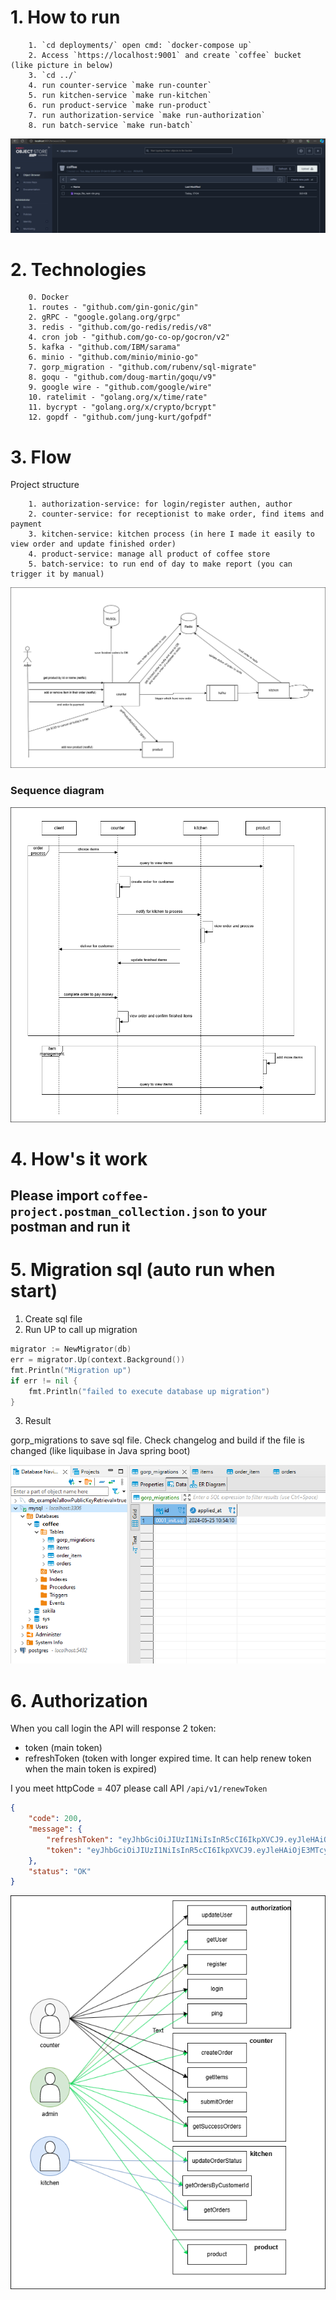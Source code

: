 # 1. How to run

        1. `cd deployments/` open cmd: `docker-compose up`
        2. Access `https://localhost:9001` and create `coffee` bucket (like picture in below)
        3. `cd ../`
        4. run counter-service `make run-counter`
        5. run kitchen-service `make run-kitchen`
        6. run product-service `make run-product`
        7. run authorization-service `make run-authorization`
        8. run batch-service `make run-batch`

![alt text](docs/minio.png)

# 2. Technologies

        0. Docker
        1. routes - "github.com/gin-gonic/gin"
        2. gRPC - "google.golang.org/grpc"
        3. redis - "github.com/go-redis/redis/v8"
        4. cron job - "github.com/go-co-op/gocron/v2"
        5. kafka - "github.com/IBM/sarama"
        6. minio - "github.com/minio/minio-go"
        7. gorp_migration - "github.com/rubenv/sql-migrate"
        8. goqu - "github.com/doug-martin/goqu/v9"
        9. google wire - "github.com/google/wire"
        10. ratelimit - "golang.org/x/time/rate"
        11. bycrypt - "golang.org/x/crypto/bcrypt"
        12. gopdf - "github.com/jung-kurt/gofpdf"


# 3. Flow

Project structure

        1. authorization-service: for login/register authen, author
        2. counter-service: for receptionist to make order, find items and payment
        3. kitchen-service: kitchen process (in here I made it easily to view order and update finished order)
        4. product-service: manage all product of coffee store
        5. batch-service: to run end of day to make report (you can trigger it by manual)

![alt text](docs/flow.png)

### Sequence diagram

![alt text](docs/sequence_diagram.png)

# 4. How's it work

## Please import `coffee-project.postman_collection.json` to your postman and run it

# 5. Migration sql (auto run when start)

1. Create sql file
2. Run UP to call up migration

```go
migrator := NewMigrator(db)
err = migrator.Up(context.Background())
fmt.Println("Migration up")
if err != nil {
    fmt.Println("failed to execute database up migration")
}
```
3. Result

gorp_migrations to save sql file. Check changelog and build if the file is changed (like liquibase in Java spring boot)

![gorp_migrations](docs/migrateDB.png)

# 6. Authorization

When you call login the API will response 2 token:
- token (main token)
- refreshToken (token with longer expired time. It can help renew token when the main token is expired)

I you meet httpCode = 407 please call API `/api/v1/renewToken`

```json
{
    "code": 200,
    "message": {
        "refreshToken": "eyJhbGciOiJIUzI1NiIsInR5cCI6IkpXVCJ9.eyJleHAiOjE3MTczMDMzMDksInJvbGVzIjpbIm1lbWJlciJdLCJ1c2VySWQiOiJuYW1udiJ9.PX7DvULwCDwYsy_0UdUx21AXLBS4WV-x--E1wFv-LtI",
        "token": "eyJhbGciOiJIUzI1NiIsInR5cCI6IkpXVCJ9.eyJleHAiOjE3MTcyOTYzMzksImlhdCI6MTcxNzI5NjMwOSwicm9sZXMiOlsibWVtYmVyIl0sInVzZXJJZCI6Im5hbW52In0.TEH-1oX5PrXpCNBWf4EoPVpCGVAkb1DVezzMtYEC8fU"
    },
    "status": "OK"
}
```

![authorizations](docs/authorizations.png)

<!-- # 9. Dockerfile

locate in `root` dictory

```bash
docker build -t counter-service -f cmd/counter/Dockerfile .

docker build -t kitchen-service -f cmd/kitchen/Dockerfile .

docker build -t product-service -f cmd/product/Dockerfile .
``` -->
